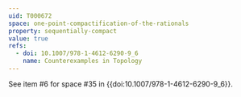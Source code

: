 ```yaml
---
uid: T000672
space: one-point-compactification-of-the-rationals
property: sequentially-compact
value: true
refs:
  - doi: 10.1007/978-1-4612-6290-9_6
    name: Counterexamples in Topology
---
```

See item #6 for space #35 in {{doi:10.1007/978-1-4612-6290-9_6}}.
